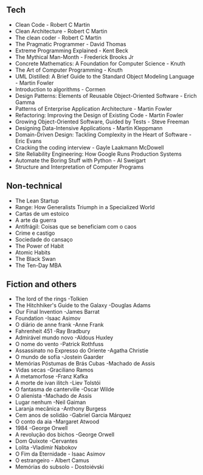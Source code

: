 ## Tech
- Clean Code - Robert C Martin
- Clean Architecture - Robert C Martin
- The clean coder - Robert C Martin
- The Pragmatic Programmer - David Thomas
- Extreme Programming Explained - Kent Beck
- The Mythical Man-Month - Frederick Brooks Jr
- Concrete Mathematics: A Foundation for Computer Science - Knuth
- The Art of Computer Programming - Knuth
- UML Distilled: A Brief Guide to the Standard Object Modeling Language - Martin Fowler
- Introduction to algorithms - Cormen
- Design Patterns: Elements of Reusable Object-Oriented Software - Erich Gamma
- Patterns of Enterprise Application Architecture - Martin Fowler
- Refactoring: Improving the Design of Existing Code - Martin Fowler
- Growing Object-Oriented Software, Guided by Tests - Steve Freeman
- Designing Data-Intensive Applications - Martin Kleppmann
- Domain-Driven Design: Tackling Complexity in the Heart of Software - Eric Evans
- Cracking the coding interview - Gayle Laakmann McDowell 
- Site Reliability Engineering: How Google Runs Production Systems
- Automate the Boring Stuff with Python - Al Sweigart
- Structure and Interpretation of Computer Programs

## Non-technical
- The Lean Startup
- Range: How Generalists Triumph in a Specialized World
- Cartas de um estoico
- A arte da guerra
- Antifrágil: Coisas que se beneficiam com o caos
- Crime e castigo
- Sociedade do cansaço
- The Power of Habit
- Atomic Habits
- The Black Swan
- The Ten-Day MBA

## Fiction and others
- The lord of the rings -Tolkien
- The Hitchhiker's Guide to the Galaxy -Douglas Adams
- Our Final Invention -James Barrat
- Foundation -Isaac Asimov
- O diário de anne frank -Anne Frank
- Fahrenheit 451 -Ray Bradbury
- Admirável mundo novo -Aldous Huxley
- O nome do vento -Patrick Rothfuss
- Assassinato no Expresso do Oriente -Agatha Christie
- O mundo de sofia -Jostein Gaarder
- Memórias Póstumas de Brás Cubas -Machado de Assis
- Vidas secas -Graciliano Ramos
- A metamorfose -Franz Kafka
- A morte de ivan ilitch -Liev Tolstói
- O fantasma de canterville -Oscar Wilde
- O alienista -Machado de Assis
- Lugar nenhum -Neil Gaiman
- Laranja mecânica -Anthony Burgess
- Cem anos de solidão -Gabriel Garcia Márquez
- O conto da aia -Margaret Atwood
- 1984 -George Orwell
- A revolução dos bichos -George Orwell
- Dom Quixote -Cervantes
- Lolita -Vladimir Nabokov
- O Fim da Eternidade - Isaac Asimov
- O estrangeiro - Albert Camus
- Memórias do subsolo - Dostoiévski